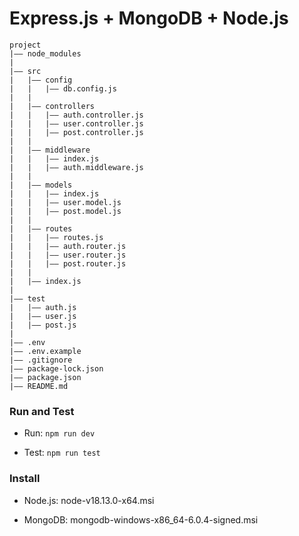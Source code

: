 # Express.js + MongoDB + Node.js

```
project
|—— node_modules
|
|—— src
|   |—— config
|   |   |—— db.config.js
|   |
|   |—— controllers
|   |   |—— auth.controller.js
|   |   |—— user.controller.js
|   |   |—— post.controller.js
|   |
|   |—— middleware
|   |   |—— index.js
|   |   |—— auth.middleware.js
|   |
|   |—— models
|   |   |—— index.js
|   |   |—— user.model.js
|   |   |—— post.model.js
|   |
|   |—— routes
|   |   |—— routes.js
|   |   |—— auth.router.js
|   |   |—— user.router.js
|   |   |—— post.router.js
|   |
|   |—— index.js
|
|—— test
|   |—— auth.js
|   |—— user.js
|   |—— post.js
|
|—— .env
|—— .env.example
|—— .gitignore
|—— package-lock.json
|—— package.json
|—— README.md
```


### Run and Test

- Run: `npm run dev`

- Test: `npm run test`


### Install

- Node.js: node-v18.13.0-x64.msi

- MongoDB: mongodb-windows-x86_64-6.0.4-signed.msi
